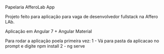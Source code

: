 Papelaria AfferoLab App 

Projeto feito para aplicação para vaga de desenvolvedor fullstack na Affero LAb.

Aplicação em Angular 7 + Angular Material

Para rodar a aplicação poela primeira vez:
1 - Vá para pasta da aplicacao  no prompt e digite npm install
2 - ng serve




